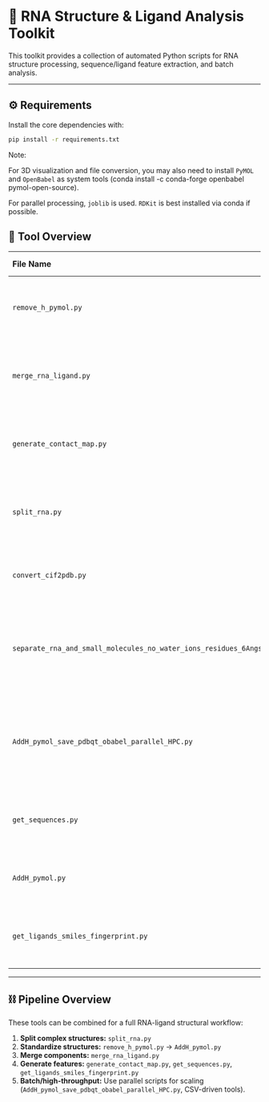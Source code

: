
# 🧬 RNA Structure & Ligand Analysis Toolkit

This toolkit provides a collection of automated Python scripts for RNA structure processing, sequence/ligand feature extraction, and batch analysis.

---

## ⚙️ Requirements

Install the core dependencies with:

```bash
pip install -r requirements.txt
```


Note:

For 3D visualization and file conversion, you may also need to install `PyMOL` and `OpenBabel` as system tools (conda install -c conda-forge openbabel pymol-open-source).

For parallel processing, `joblib` is used.
`RDKit` is best installed via conda if possible.

## 📁 Tool Overview

| File Name | Brief Description |
| :--- | :--- |
| `remove_h_pymol.py` | Remove hydrogen atoms from PDB files using PyMOL. |
| `merge_rna_ligand.py` | Merge separate RNA and ligand PDB files into a single structure. |
| `generate_contact_map.py` | Calculate RNA–ligand contact maps based on atomic distances. |
| `split_rna.py` | Split PDB/CIF structures into RNA, ligand, and protein components. |
| `convert_cif2pdb.py` | Convert mmCIF to PDB format, keeping chain info. |
| `separate_rna_and_small_molecules_no_water_ions_residues_6Angs_CSVfile.py` | Extract RNA and small molecules (exclude water/ions) within 6Å. Batch processing via CSV. |
| `AddH_pymol_save_pdbqt_obabel_parallel_HPC.py` | Add hydrogens & convert to PDBQT using PyMOL + OpenBabel, parallel HPC support. |
| `get_sequences.py` | Extract RNA sequences (FASTA) or ligand SMILES from structures. |
| `AddH_pymol.py` | Add hydrogens to PDB structure via PyMOL. |
| `get_ligands_smiles_fingerprint.py` | Extract ligand SMILES & generate RDKit fingerprints. |


---

## ⛓️ Pipeline Overview

These tools can be combined for a full RNA-ligand structural workflow:
1. **Split complex structures:** `split_rna.py`
2. **Standardize structures:** `remove_h_pymol.py` → `AddH_pymol.py`
3. **Merge components:** `merge_rna_ligand.py`
4. **Generate features:** `generate_contact_map.py`, `get_sequences.py`, `get_ligands_smiles_fingerprint.py`
5. **Batch/high-throughput:** Use parallel scripts for scaling (`AddH_pymol_save_pdbqt_obabel_parallel_HPC.py`, CSV-driven tools).

